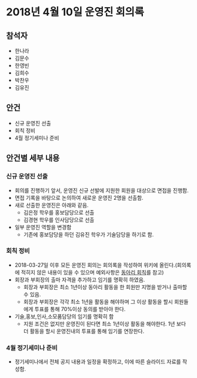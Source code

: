 # 2018년 4월 10일 운영진 회의록

## 참석자

- 한나라
- 김문수
- 한영빈
- 김희수
- 박찬우
- 김유진

## 안건
- 신규 운영진 선출
- 회칙 정비
- 4월 정기세미나 준비

## 안건별 세부 내용
### 신규 운영진 선출
- 회의를 진행하기 앞서, 운영진 신규 선발에 지원한 회원을 대상으로 면접을 진행함.
- 면접 기록을 바탕으로 논의하여 새로운 운영진 2명을 선출함.
- 새로 선출한 운영진은 아래와 같음.
    - 김은정 학우를 홍보담당으로 선출
    - 김경현 학우를 인사담당으로 선출
- 일부 운영진 역할을 변경함
    - 기존에 홍보담당을 하던 김유진 학우가 기술담당을 하기로 함.

### 회칙 정비
- 2018-03-27일 이후 모든 운영진 회의는 회의록을 작성하여 위키에 올린다.(회의록에 적히지 않은 내용이 있을 수 있으며 예외사항은 [동아리 회칙](../rule.md)를 참고)
- 회장과 부회장의 출마 자격을 추가하고 임기를 명확히 하였음.
    - 회장과 부회장은 최소 1년이상 동아리 활동을 한 회원만 지명을 받거나 출마할 수 있음.
    - 회장과 부회장은 각각 최소 1년을 활동을 해야하며 그 이상 활동을 할시 회원들에게 투표를 통해 70%이상 동의를 받아야 한다.
- 기술,홍보,인사,소모품담당의 임기를 명확히 함
    - 지원 조건은 없지만 운영진이 된다면 최소 1년이상 활동을 해야한다. 1년 보다 더 활동을 할시 운영진내의 투표를 통해 임기를 연장한다.

### 4월 정기세미나 준비
- 정기세미나에서 전체 공지 내용과 일정을 확정하고, 이에 따른 슬라이드 자료를 작성함.
